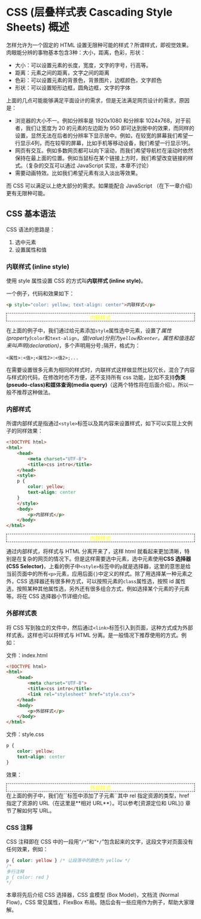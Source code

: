# CSS (层叠样式表 Cascading Style Sheets) 概述

怎样允许为一个固定的 HTML 设置无限种可能的样式？所谓样式，即视觉效果。肉眼能分辨的事物基本包含3种：大小，距离，色彩，形状：

- 大小：可以设置元素的长度，宽度，文字的字号，行高等。
- 距离：元素之间的距离，文字之间的距离
- 色彩：可以设置元素的背景色，背景图片，边框颜色，文字颜色
- 形状：可以设置矩形边框，圆角边框，文字的字体

上面的几点可能能够满足平面设计的需求，但是无法满足网页设计的需求，原因是：

- 浏览器的大小不一。例如分辨率是 1920x1080 和分辨率 1024x768，对于前者，我们让宽度为 20 的元素的左边距为 950 即可达到居中的效果，而同样的设置，显然无法在后者的分辨率下显示居中。例如，在较宽的屏幕我们希望一行显示4列，而在较窄的屏幕，比如手机等移动设备，我们希望一行显示1列。
- 网页有交互。例如多数网页都可以向下滚动，而我们希望导航栏在滚动时依然保持在最上面的位置。例如当鼠标在某个链接上方时，我们希望改变链接的样式。（复杂的交互可以通过 JavaScript 实现，本章不讨论）
- 需要动画特效。比如我们希望元素有淡入淡出等效果。

而 CSS 可以满足以上绝大部分的需求。如果能配合 JavaScript （在下一章介绍）更有无限种可能。

## CSS 基本语法

CSS 语法的思路是：

1. 选中元素
2. 设置属性和值

### 内联样式 (inline style)

使用 style 属性设置 CSS 的方式叫**内联样式 (inline style)**。

一个例子，代码和效果如下：

```html
<p style="color: yellow; text-align: center">内联样式</p>
```

<div style="margin: 0, padding: 0; border: 1px dashed">
<p style="color: yellow; margin: 0; text-align: center">内联样式</p>
</div>

在上面的例子中，我们通过给元素添加`style`属性选中元素，设置了*属性(property)*`color`和`text-align`，*值(value)*分别为`yellow`和`center`。属性和值连起来叫*声明(declaration)*，多个声明用分号`;`隔开，格式为：

```
<属性>:<值>;<属性2>:<值2>;...
```

在需要设置很多元素为相同的样式时，内联样式这样做显然比较冗长，混合了内容与样式的代码，在修改时也不方便，还不支持所有 css 功能，比如不支持**伪类(pseudo-class)**和**媒体查询(media query)**（这两个特性将在后面介绍）。所以一般不推荐这种做法。

### 内部样式

所谓内部样式是指通过`<style>`标签以及其内容来设置样式，如下可以实现上文例子的同样效果：

```html
<!DOCTYPE html>
<html>
    <head>
        <meta charset="UTF-8">
        <title>css intro</title>
    </head>
    <style>
    p {
        color: yellow; 
        text-align: center
    }
    </style>
    <body>
        <p>内部样式</p>
    </body>
</html>
```

<div style="margin: 0, padding: 0; border: 1px dashed">
<p style="color: yellow; margin: 0; text-align: center">内联样式</p>
</div>

通过内部样式，将样式与 HTML 分离开来了，这样 html 就看起来更加清晰，特别是在复杂的网页的情况下。但是这样需要选中元素，选中元素使用**CSS 选择器(CSS Selector)**，上看的例子中`<style>`标签中的`p`就是选择器，这里的意思是给当前页面中的所有`<p>`元素，应用后面`{}`中定义的样式。除了用选择某一种元素之外，CSS 选择器还有很多种方式，可以按照元素的`class`属性选，按照 id 属性选，按照某种其他属性选，另外还有很多组合方式，例如选择某个元素的子元素等。将在 CSS 选择器小节详细介绍。

### 外部样式表

将 CSS 写到独立的文件中，然后通过`<link>`标签引入到页面，这种方式成为外部样式表。这样也可以将样式与 HTML 分离。是一般情况下推荐使用的方式。例如：

文件：index.html

```html
<!DOCTYPE html>
<html>
    <head>
        <meta charset="UTF-8">
        <title>css intro</title>
        <link rel="stylesheet" href="style.css">
    </head>
    <body>
        <p>外部样式</p>
    </body>
</html>
```

文件：style.css

```css
p {
    color: yellow; 
    text-align: center
}
```

效果：

<div style="margin: 0, padding: 0; border: 1px dashed">
<p style="color: yellow; margin: 0; text-align: center">外部样式</p>
</div>
在上面的例子中，我们在`<head>`标签中添加了子元素`<link rel="stylesheet" href="style.css">`其中 rel 指定资源的类型，href 指定了资源的 URL（在这里是**相对 URL**）。可以参考[资源定位和 URL]() 章节了解如何写 URL。

### CSS 注释

CSS 注释即在 CSS 中的一段用“`/*`”和“`*/`”包含起来的文字，这段文字对页面没有任何效果，例如：

```css
p { color: yellow } /* 让段落中的颜色为 yellow */
/*
多行注释
p { color: red }
*/
```

本章将先后介绍 CSS 选择器，CSS 盒模型 (Box Model)，文档流 (Normal Flow)，CSS 常见属性，FlexBox 布局。随后会有一些应用作为例子，帮助大家理解。
